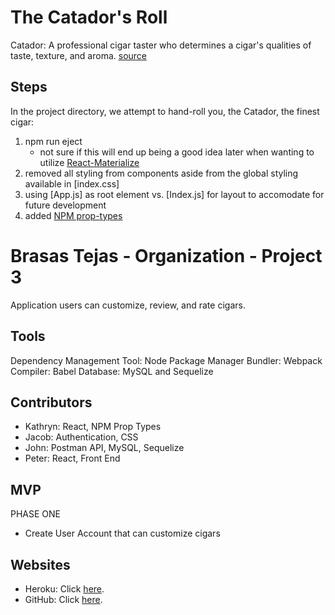 # The Catador's Roll

Catador: A professional cigar taster who determines a cigar's qualities of taste, texture, and aroma. [source](https://www.thompsoncigar.com/infotemplate/CigarGlossary)

## Steps

In the project directory, we attempt to hand-roll you, the Catador, the finest cigar:
1. npm run eject
   - not sure if this will end up being a good idea later when wanting to utilize [React-Materialize](https://react-materialize.github.io/#/)
2. removed all styling from components aside from the global styling available in [index.css]
3. using [App.js] as root element vs. [Index.js] for layout to accomodate for future development
4. added [NPM prop-types](https://www.npmjs.com/package/prop-types)

# Brasas Tejas - Organization - Project 3

Application users can customize, review, and rate cigars.

## Tools

Dependency Management Tool: Node Package Manager
Bundler: Webpack
Compiler: Babel
Database: MySQL and Sequelize

## Contributors

- Kathryn: React, NPM Prop Types
- Jacob: Authentication, CSS
- John: Postman API, MySQL, Sequelize
- Peter: React, Front End

## MVP

PHASE ONE

- Create User Account that can customize cigars

## Websites

- Heroku: Click [here](https://catador-p3.herokuapp.com//).
- GitHub: Click [here](https://github.com/BrasasTejas/Catador).
